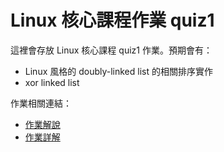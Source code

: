 # Linux 核心課程作業 quiz1

這裡會存放 Linux 核心課程 quiz1 作業。預期會有：
- Linux 風格的 doubly-linked list 的相關排序實作
- xor linked list

作業相關連結：
* [作業解說](https://hackmd.io/@sysprog/linux2023-quiz1)
* [作業詳解](https://hackmd.io/@yanjiew/linux2023q1-quiz1)
